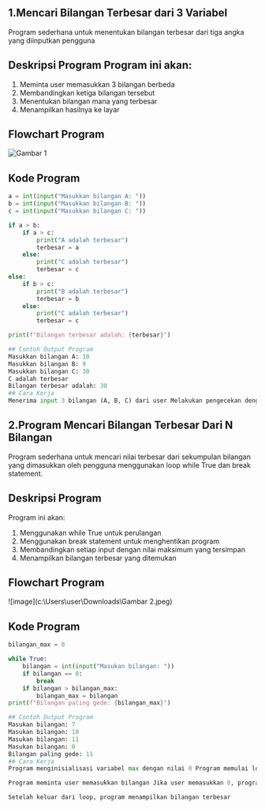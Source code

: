 ## 1.Mencari Bilangan Terbesar dari 3 Variabel
Program sederhana untuk menentukan bilangan terbesar dari tiga angka yang diinputkan pengguna
## Deskripsi Program Program ini akan:
1. Meminta user memasukkan 3 bilangan berbeda
2. Membandingkan ketiga bilangan tersebut
3. Menentukan bilangan mana yang terbesar
4. Menampilkan hasilnya ke layar
## Flowchart Program
![Gambar 1](https://github.com/user-attachments/assets/b42250e4-4f67-4cd4-930d-72e6207effaf)
## Kode Program
```Python
a = int(input("Masukkan bilangan A: "))
b = int(input("Masukkan bilangan B: "))
c = int(input("Masukkan bilangan C: "))

if a > b:
    if a > c:
        print("A adalah terbesar")
        terbesar = a
    else:
        print("C adalah terbesar")
        terbesar = c
else:
    if b > c:
        print("B adalah terbesar")
        terbesar = b
    else:
        print("C adalah terbesar")
        terbesar = c

print(f"Bilangan terbesar adalah: {terbesar}")
```
```Python
## Contoh Output Program
Masukkan bilangan A: 10
Masukkan bilangan B: 9
Masukkan bilangan C: 30
C adalah terbesar
Bilangan terbesar adalah: 30
## Cara Kerja
Menerima input 3 bilangan (A, B, C) dari user Melakukan pengecekan dengan urutan: Apakah A > B? Jika ya: cek apakah A > C? Jika ya: A adalah terbesar Jika tidak: C adalah terbesar Jika tidak: cek apakah B > C? Jika ya: B adalah terbesar Jika tidak: C adalah terbesar Menampilkan bilangan terbesar yang ditemukan
```

## 2.Program Mencari Bilangan Terbesar Dari N Bilangan
Program sederhana untuk mencari nilai terbesar dari sekumpulan bilangan yang dimasukkan oleh pengguna menggunakan loop while True dan break statement.
## Deskripsi Program
Program ini akan:
1. Menggunakan while True untuk perulangan
2. Menggunakan break statement untuk menghentikan program
3. Membandingkan setiap input dengan nilai maksimum yang tersimpan
4. Menampilkan bilangan terbesar yang ditemukan
## Flowchart Program
![image](c:\Users\user\Downloads\Gambar 2.jpeg)
## Kode Program
```Python
bilangan_max = 0

while True:
    bilangan = int(input("Masukan bilangan: "))
    if bilangan == 0:
        break
    if bilangan > bilangan_max:
        bilangan_max = bilangan
print(f"Bilangan paling gede: {bilangan_max}")
```
```Python
## Contoh Output Program
Masukan bilangan: 7
Masukan bilangan: 10
Masukan bilangan: 11
Masukan bilangan: 0
Bilangan paling gede: 11
## Cara Kerja
Program menginisialisasi variabel max dengan nilai 0 Program memulai loop tak terbatas dengan while True Di dalam loop:

Program meminta user memasukkan bilangan Jika user memasukkan 0, program akan keluar dari loop dengan break Jika bilangan yang dimasukkan lebih besar dari nilai maximum saat ini, nilai maximum diperbarui

Setelah keluar dari loop, program menampilkan bilangan terbesar
```
